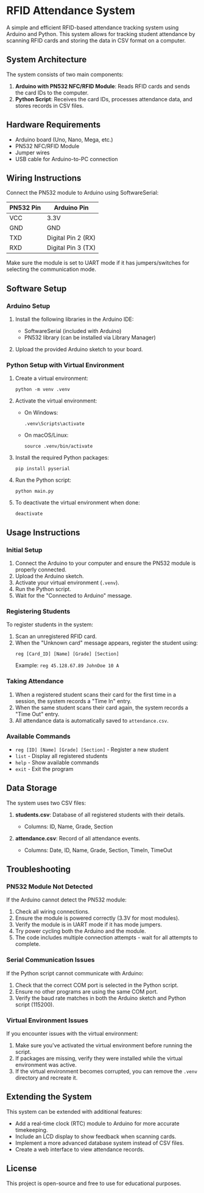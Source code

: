 # RFID Attendance System

A simple and efficient RFID-based attendance tracking system using Arduino and Python. This system allows for tracking student attendance by scanning RFID cards and storing the data in CSV format on a computer.

## System Architecture

The system consists of two main components:

1. **Arduino with PN532 NFC/RFID Module**: Reads RFID cards and sends the card IDs to the computer.
2. **Python Script**: Receives the card IDs, processes attendance data, and stores records in CSV files.

## Hardware Requirements

- Arduino board (Uno, Nano, Mega, etc.)
- PN532 NFC/RFID Module
- Jumper wires
- USB cable for Arduino-to-PC connection

## Wiring Instructions

Connect the PN532 module to Arduino using SoftwareSerial:

| PN532 Pin | Arduino Pin |
|-----------|-------------|
| VCC       | 3.3V        |
| GND       | GND         |
| TXD       | Digital Pin 2 (RX) |
| RXD       | Digital Pin 3 (TX) |

Make sure the module is set to UART mode if it has jumpers/switches for selecting the communication mode.

## Software Setup

### Arduino Setup

1. Install the following libraries in the Arduino IDE:
   - SoftwareSerial (included with Arduino)
   - PN532 library (can be installed via Library Manager)

2. Upload the provided Arduino sketch to your board.

### Python Setup with Virtual Environment

1. Create a virtual environment:
   ```
   python -m venv .venv
   ```

2. Activate the virtual environment:
   - On Windows:
     ```
     .venv\Scripts\activate
     ```
   - On macOS/Linux:
     ```
     source .venv/bin/activate
     ```

3. Install the required Python packages:
   ```
   pip install pyserial
   ```

4. Run the Python script:
   ```
   python main.py
   ```

5. To deactivate the virtual environment when done:
   ```
   deactivate
   ```

## Usage Instructions

### Initial Setup

1. Connect the Arduino to your computer and ensure the PN532 module is properly connected.
2. Upload the Arduino sketch.
3. Activate your virtual environment (`.venv`).
4. Run the Python script.
5. Wait for the "Connected to Arduino" message.

### Registering Students

To register students in the system:

1. Scan an unregistered RFID card.
2. When the "Unknown card" message appears, register the student using:
   ```
   reg [Card_ID] [Name] [Grade] [Section]
   ```
   Example: `reg 45.128.67.89 JohnDoe 10 A`

### Taking Attendance

1. When a registered student scans their card for the first time in a session, the system records a "Time In" entry.
2. When the same student scans their card again, the system records a "Time Out" entry.
3. All attendance data is automatically saved to `attendance.csv`.

### Available Commands

- `reg [ID] [Name] [Grade] [Section]` - Register a new student
- `list` - Display all registered students
- `help` - Show available commands
- `exit` - Exit the program

## Data Storage

The system uses two CSV files:

1. **students.csv**: Database of all registered students with their details.
   - Columns: ID, Name, Grade, Section

2. **attendance.csv**: Record of all attendance events.
   - Columns: Date, ID, Name, Grade, Section, TimeIn, TimeOut

## Troubleshooting

### PN532 Module Not Detected

If the Arduino cannot detect the PN532 module:

1. Check all wiring connections.
2. Ensure the module is powered correctly (3.3V for most modules).
3. Verify the module is in UART mode if it has mode jumpers.
4. Try power cycling both the Arduino and the module.
5. The code includes multiple connection attempts - wait for all attempts to complete.

### Serial Communication Issues

If the Python script cannot communicate with Arduino:

1. Check that the correct COM port is selected in the Python script.
2. Ensure no other programs are using the same COM port.
3. Verify the baud rate matches in both the Arduino sketch and Python script (115200).

### Virtual Environment Issues

If you encounter issues with the virtual environment:

1. Make sure you've activated the virtual environment before running the script.
2. If packages are missing, verify they were installed while the virtual environment was active.
3. If the virtual environment becomes corrupted, you can remove the `.venv` directory and recreate it.

## Extending the System

This system can be extended with additional features:

- Add a real-time clock (RTC) module to Arduino for more accurate timekeeping.
- Include an LCD display to show feedback when scanning cards.
- Implement a more advanced database system instead of CSV files.
- Create a web interface to view attendance records.

## License

This project is open-source and free to use for educational purposes.